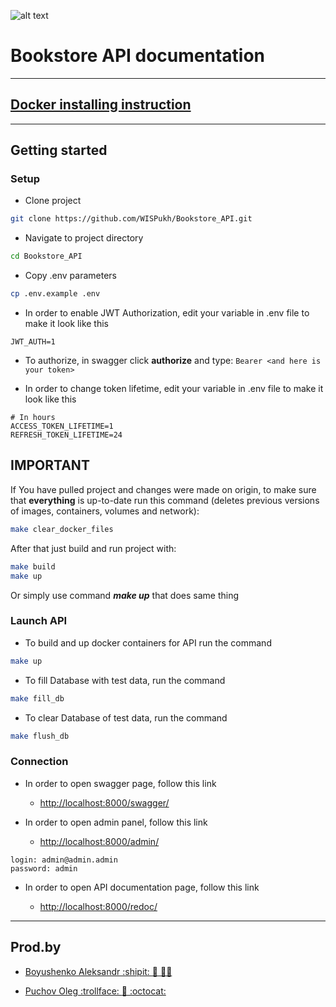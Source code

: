 ![alt text](https://static.tildacdn.com/tild3561-6163-4531-b662-383539366166/WIS_LOGO_white_NEW.svg)

# Bookstore API documentation

---

## [Docker installing instruction](https://docs.docker.com/engine/install/)

---

## Getting started

###  Setup

- Clone project

```bash
git clone https://github.com/WISPukh/Bookstore_API.git
```

- Navigate to project directory

```bash
cd Bookstore_API
```

- Copy .env parameters

```bash
cp .env.example .env
```

- In order to enable JWT Authorization, edit your variable in .env file to make it look like this

```dotenv
JWT_AUTH=1
```
- To authorize, in swagger click **authorize** and type:
```Bearer <and here is your token>```

- In order to change token lifetime, edit your variable in .env file to make it look like this

```dotenv
# In hours
ACCESS_TOKEN_LIFETIME=1
REFRESH_TOKEN_LIFETIME=24
```
## IMPORTANT
If You have pulled project and changes were made on origin, to make sure that **everything** is up-to-date run this command
(deletes previous versions of images, containers, volumes and network):
```bash
make clear_docker_files
```
After that just build and run project with:
```bash
make build
make up
```
Or simply use command **_make up_** that does same thing
### Launch API

- To build and up docker containers for API run the command

```bash
make up
```

- To fill Database with test data, run the command

```bash
make fill_db
```

- To clear Database of test data, run the command

```bash
make flush_db
```

### Connection

- In order to open swagger page, follow this link

    - [http://localhost:8000/swagger/](http://localhost:8000/swagger/)

- In order to open admin panel, follow this link

    - [http://localhost:8000/admin/](http://localhost:8000/admin/)

```text
login: admin@admin.admin
password: admin
```

- In order to open API documentation page, follow this link

     - [http://localhost:8000/redoc/](http://localhost:8000/redoc/)

---

## Prod.by

+ [Boyushenko Aleksandr :shipit: :call_me_hand: :man_technologist:](https://t.me/SandrSX)

+ [Puchov Oleg :trollface: :exploding_head: :octocat:](https://t.me/JustFinn363)
